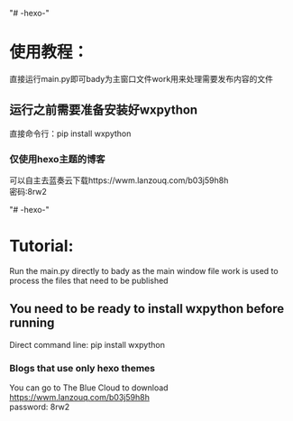 "# -hexo-" 
# 使用教程：
直接运行main.py即可bady为主窗口文件work用来处理需要发布内容的文件  
## 运行之前需要准备安装好wxpython  
直接命令行：pip install wxpython
### 仅使用hexo主题的博客
可以自主去蓝奏云下载https://wwm.lanzouq.com/b03j59h8h  
密码:8rw2  

"# -hexo-" 
# Tutorial:
Run the main.py directly to bady as the main window file work is used to process the files that need to be published  
## You need to be ready to install wxpython before running  
Direct command line: pip install wxpython  
### Blogs that use only hexo themes
You can go to The Blue Cloud to download https://wwm.lanzouq.com/b03j59h8h  
password: 8rw2  

